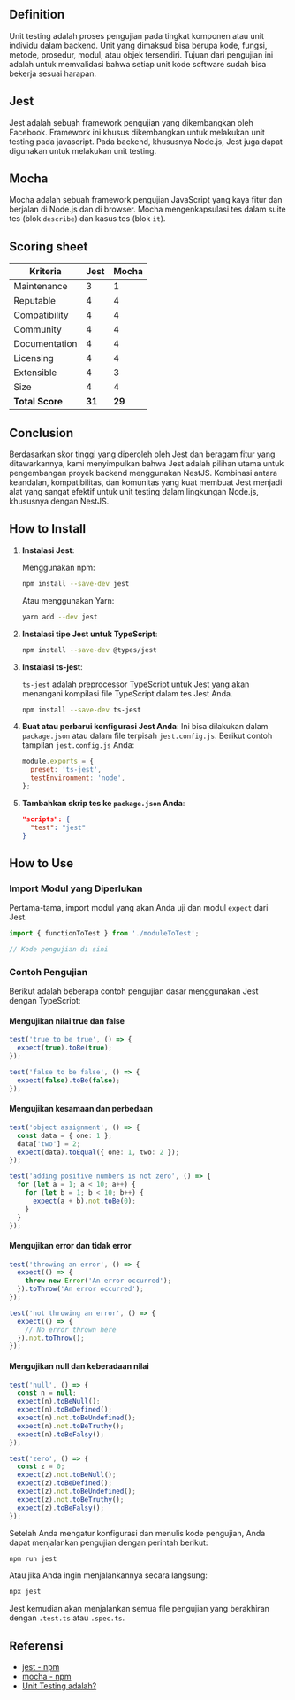 ## Definition

Unit testing adalah proses pengujian pada tingkat komponen atau unit individu dalam backend. Unit yang dimaksud bisa berupa kode, fungsi, metode, prosedur, modul, atau objek tersendiri. Tujuan dari pengujian ini adalah untuk memvalidasi bahwa setiap unit kode software sudah bisa bekerja sesuai harapan.

## Jest

Jest adalah sebuah framework pengujian yang dikembangkan oleh Facebook. Framework ini khusus dikembangkan untuk melakukan unit testing pada javascript. Pada backend, khususnya Node.js, Jest juga dapat digunakan untuk melakukan unit testing.

## Mocha

Mocha adalah sebuah framework pengujian JavaScript yang kaya fitur dan berjalan di Node.js dan di browser. Mocha mengenkapsulasi tes dalam suite tes (blok `describe`) dan kasus tes (blok `it`).

## Scoring sheet
| Kriteria      | Jest    | Mocha |
|---------------|---------|---------|
| Maintenance   | 3       | 1       |
| Reputable     | 4       | 4       |
| Compatibility | 4       | 4       |
| Community     | 4       | 4       |
| Documentation | 4       | 4       |
| Licensing     | 4       | 4       |
| Extensible    | 4       | 3       |
| Size          | 4       | 4       |
| **Total Score**   | **31**    | **29**    |

## Conclusion

Berdasarkan skor tinggi yang diperoleh oleh Jest dan beragam fitur yang ditawarkannya, kami menyimpulkan bahwa Jest adalah pilihan utama untuk pengembangan proyek backend menggunakan NestJS. Kombinasi antara keandalan, kompatibilitas, dan komunitas yang kuat membuat Jest menjadi alat yang sangat efektif untuk unit testing dalam lingkungan Node.js, khususnya dengan NestJS.


## How to Install


1. **Instalasi Jest**:

   Menggunakan npm:

   ```sh
   npm install --save-dev jest
   ```

   Atau menggunakan Yarn:

   ```sh
   yarn add --dev jest
   ```

2. **Instalasi tipe Jest untuk TypeScript**:

   ```sh
   npm install --save-dev @types/jest
   ```

3. **Instalasi ts-jest**:

   `ts-jest` adalah preprocessor TypeScript untuk Jest yang akan menangani kompilasi file TypeScript dalam tes Jest Anda.

   ```sh
   npm install --save-dev ts-jest
   ```

4. **Buat atau perbarui konfigurasi Jest Anda**:
   Ini bisa dilakukan dalam `package.json` atau dalam file terpisah `jest.config.js`. Berikut contoh tampilan `jest.config.js` Anda:
   ```javascript
   module.exports = {
     preset: 'ts-jest',
     testEnvironment: 'node',
   };
   ```

5. **Tambahkan skrip tes ke `package.json` Anda**:
   ```json
   "scripts": {
     "test": "jest"
   }
   ```

## How to Use

### Import Modul yang Diperlukan

Pertama-tama, import modul yang akan Anda uji dan modul `expect` dari Jest.

```typescript
import { functionToTest } from './moduleToTest';

// Kode pengujian di sini
```

### Contoh Pengujian

Berikut adalah beberapa contoh pengujian dasar menggunakan Jest dengan TypeScript:

#### Mengujikan nilai true dan false

```typescript
test('true to be true', () => {
  expect(true).toBe(true);
});

test('false to be false', () => {
  expect(false).toBe(false);
});
```

#### Mengujikan kesamaan dan perbedaan

```typescript
test('object assignment', () => {
  const data = { one: 1 };
  data['two'] = 2;
  expect(data).toEqual({ one: 1, two: 2 });
});

test('adding positive numbers is not zero', () => {
  for (let a = 1; a < 10; a++) {
    for (let b = 1; b < 10; b++) {
      expect(a + b).not.toBe(0);
    }
  }
});
```

#### Mengujikan error dan tidak error

```typescript
test('throwing an error', () => {
  expect(() => {
    throw new Error('An error occurred');
  }).toThrow('An error occurred');
});

test('not throwing an error', () => {
  expect(() => {
    // No error thrown here
  }).not.toThrow();
});
```

#### Mengujikan null dan keberadaan nilai

```typescript
test('null', () => {
  const n = null;
  expect(n).toBeNull();
  expect(n).toBeDefined();
  expect(n).not.toBeUndefined();
  expect(n).not.toBeTruthy();
  expect(n).toBeFalsy();
});

test('zero', () => {
  const z = 0;
  expect(z).not.toBeNull();
  expect(z).toBeDefined();
  expect(z).not.toBeUndefined();
  expect(z).not.toBeTruthy();
  expect(z).toBeFalsy();
});
```


Setelah Anda mengatur konfigurasi dan menulis kode pengujian, Anda dapat menjalankan pengujian dengan perintah berikut:

```bash
npm run jest
```

Atau jika Anda ingin menjalankannya secara langsung:

```bash
npx jest
```
Jest kemudian akan menjalankan semua file pengujian yang berakhiran dengan `.test.ts` atau `.spec.ts`.

## Referensi

- [jest - npm](https://www.npmjs.com/package/jest)
- [mocha - npm](https://www.npmjs.com/package/mocha)
- [Unit Testing adalah?](https://glints.com/id/lowongan/unit-testing-adalah/)